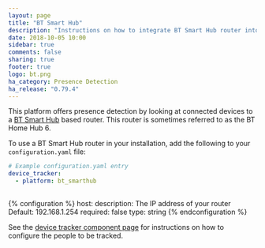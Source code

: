 ```yaml
---
layout: page
title: "BT Smart Hub"
description: "Instructions on how to integrate BT Smart Hub router into Home Assistant."
date: 2018-10-05 10:00
sidebar: true
comments: false
sharing: true
footer: true
logo: bt.png
ha_category: Presence Detection
ha_release: "0.79.4"
---
```



This platform offers presence detection by looking at connected devices to a [BT Smart Hub](https://en.wikipedia.org/wiki/BT_Smart_Hub) based router.
This router is sometimes referred to as the BT Home Hub 6.

To use a BT Smart Hub router in your installation, add the following to your `configuration.yaml` file:

```yaml
# Example configuration.yaml entry
device_tracker:
  - platform: bt_smarthub
    
```
{% configuration %}
host:
  description: The IP address of your router 
  Default: 192.168.1.254
  required: false
  type: string
{% endconfiguration %}


See the [device tracker component page](/components/device_tracker/) for instructions on how to configure the people to be tracked.
